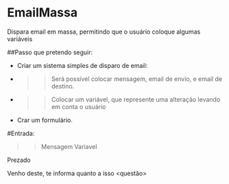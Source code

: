 # EmailMassa
Dispara email em massa, permitindo que o usuário coloque algumas variáveis


##Passo que pretendo seguir:

 * Criar um sistema simples de disparo de email:
  * >>Será possível colocar mensagem, email de envio, e email de destino.
  * >>Colocar um variável, que represente uma alteração levando em conta o usuário
 
 *  Crar um formulário. 

 #Entrada:
 
 >> Mensagem
 >> Variavel

Prezado <nome>
 
  Venho deste, te informa quanto a isso <questão>
 
